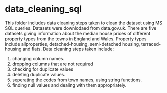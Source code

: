 # data_cleaning_sql
This folder includes data cleaning steps taken to clean the dataset using MS SQL queries.
Datasets were downlodaed from data.gov.uk.
There are five datasets giving information about the median house prices of different property types 
from the towns in England and Wales. 
Property types include allproperties, detached-housing, semi-detached housing, terraced-housing and flats.
Data cleaning steps taken include:
1.  changing column names.
2.  dropping columns that are not required
3.  checking for duplicate values
4.  deleting duplicate values.
5.  seperating the codes from town names, using string functions.
6.  finding null values and dealing with them appropriately.
